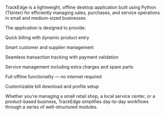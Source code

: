 TrackEdge is a lightweight, offline desktop application built using Python (Tkinter) for efficiently managing sales, purchases, and service operations in small and medium-sized businesses.

The application is designed to provide:

Quick billing with dynamic product entry

Smart customer and supplier management

Seamless transaction tracking with payment validation

Service management including extra charges and spare parts

Full offline functionality — no internet required

Customizable bill download and profile setup

Whether you're managing a small retail shop, a local service center, or a product-based business, TrackEdge simplifies day-to-day workflows through a series of well-structured modules.

